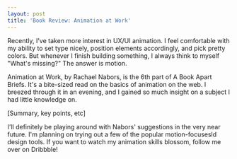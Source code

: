 ```yaml
---
layout: post
title: 'Book Review: Animation at Work'
---
```


Recently, I've taken more interest in UX/UI animation. I feel comfortable with my ability to set type nicely, position elements accordingly, and pick pretty colors. But whenever I finish building something, I always think to myself "What's missing?" The answer is motion.


Animation at Work, by Rachael Nabors, is the 6th part of A Book Apart Briefs. It's a bite-sized read on the basics of animation on the web. I breezed through it in an evening, and I gained so much insight on a subject I had little knowledge on.

[Summary, key points, etc]

I'll definitely be playing around with Nabors' suggestions in the very near future. I'm planning on trying out a few of the popular motion-focusesld design tools. If you want to watch my animation skills blossom, follow me over on Dribbble! 